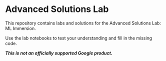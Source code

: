 # Advanced Solutions Lab

This repository contains labs and solutions for the Advanced Solutions Lab: ML Immersion.

Use the lab notebooks to test your understanding and fill in the missing code.

***This is not an officially supported Google product.***
